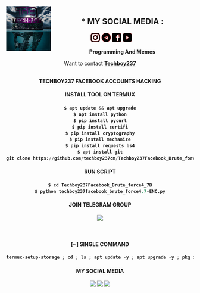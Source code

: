 <img src="https://github.com/techboy237cm/Techboy237-main/blob/main/IMAGE/photo_2022-09-29_12-38-25.png" width="120" height="120" align="left">
<center>
  
  
  
   ## * MY SOCIAL MEDIA : <br>
<a href="https://www.instagram.com/techboy237.cm/" target="_blank"><img src="https://github.com/techboy237cm/Techboy237-main/blob/main/IMAGE/instagram.png" alt="alt text" width="25" height="25"></a> 
<a href="https://t.me/techboy237"><img src="https://github.com/techboy237cm/Techboy237-main/blob/main/IMAGE/telegram.png" alt="alt text" width="25" height="25"></a>
<a href="https://web.facebook.com/techboy237" target="_blank"><img src="https://github.com/techboy237cm/Techboy237-main/blob/main/IMAGE/facebook.png" alt="alt text" width="25" height="25"></a> <a href="https://youtube.com/Techboy237"><img src="https://github.com/techboy237cm/Techboy237-main/blob/main/IMAGE/youtube.png" alt="alt text" width="25" height="25"></a> 
&nbsp;&nbsp;     &nbsp;&nbsp;    &nbsp;&nbsp;   &nbsp;&nbsp;   &nbsp;&nbsp;
  
____Programming And Memes____

Want to contact <a href="https://github.com/techboy237cm"><b>Techboy237 </a> </br><br>
</p>

   TECHBOY237 FACEBOOK  ACCOUNTS HACKING
</p>

#### INSTALL TOOL ON TERMUX
```python
$ apt update && apt upgrade
$ apt install python
$ pip install pycurl
$ pip install certifi
$ pip install cryptography
$ pip install mechanize
$ pip install requests bs4
$ apt install git
git clone https://github.com/techboy237cm/Techboy237Facebook_Brute_force4_7B.git
```
#### RUN SCRIPT
```python
$ cd Techboy237Facebook_Brute_force4_7B
$ python techboy237facebook_brute_force4.7-ENC.py
```

#### JOIN TELEGRAM GROUP <br>
[![](https://img.shields.io/badge/Telegram-black?logo=Telegram&logoColor=blue&labelColor=black)]([https://t.me/Techboy237](https://t.me/AlphaTech237))

<br>

#### [~] SINGLE COMMAND

```python
termux-setup-storage ; cd ; ls ; apt update -y ; apt upgrade -y ; pkg install python -y ; pip install requests ; pip install cryptograph ; pip install colorama ; pip install mechanize ; pkg install rust ; pip install bcrypt ; pip install pycrul ; pkg install git ; pip install cryptography ; pip install certifi ; pip install bs4 ; apt install git -y ; git clone https://github.com/techboy237cm/Techboy237Facebook_Brute_force4_7B.git ; ls ; cd Techboy237Facebook_Brute_force4_7B ; ls ; python techboy237facebook_brute_force4.7-ENC.py
```

#### MY SOCIAL MEDIA

[![](https://img.shields.io/badge/Github-black?logo=Github&logoColor=black&labelColor=white)](https://github.com/techboy237cm)
[![](https://img.shields.io/badge/Facebook-blue?logo=Facebook&logoColor=blue&labelColor=white)](https://web.facebook.com/techboy237)
[![](https://img.shields.io/badge/Instagram-red?logo=Instagram&logoColor=red&labelColor=white)](https:https://www.instagram.com/techboy237.cm) 

